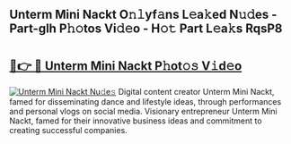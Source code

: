 ## Unterm Mini Nackt O𝚗𝚕yf𝚊ns L𝚎a𝚔ed N𝚞𝚍es - Part-glh P𝚑𝚘tos Vi𝚍𝚎o - H𝚘𝚝 Part L𝚎a𝚔s RqsP8

# <h2><a href="http://kf6jwlw.oniu.top/?m=Unterm+Mini+Nackt">🔗👉 🔴 Unterm Mini Nackt P𝚑ot𝚘𝚜 V𝚒d𝚎o</a></h2>

[![Unterm Mini Nackt Nu𝚍e𝚜](https://i.imgur.com/0qMVB7G.gif)](http://kf6jwlw.oniu.top/?m=Unterm+Mini+Nackt)
Digital content creator Unterm Mini Nackt, famed for disseminating dance and lifestyle ideas, through performances and personal vlogs on social media. Visionary entrepreneur Unterm Mini Nackt, famed for their innovative business ideas and commitment to creating successful companies.  
